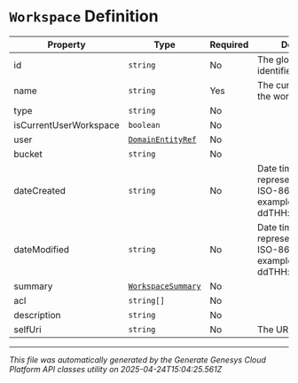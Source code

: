 # `Workspace` Definition

| Property | Type | Required | Description |
|----------|------|----------|-------------|
| id | `string` | No | The globally unique identifier for the object. |
| name | `string` | Yes | The current name of the workspace. |
| type | `string` | No |  |
| isCurrentUserWorkspace | `boolean` | No |  |
| user | [`DomainEntityRef`](domainentityref-definition.md) | No |  |
| bucket | `string` | No |  |
| dateCreated | `string` | No | Date time is represented as an ISO-8601 string. For example: yyyy-MM-ddTHH:mm:ss[.mmm]Z |
| dateModified | `string` | No | Date time is represented as an ISO-8601 string. For example: yyyy-MM-ddTHH:mm:ss[.mmm]Z |
| summary | [`WorkspaceSummary`](workspacesummary-definition.md) | No |  |
| acl | `string[]` | No |  |
| description | `string` | No |  |
| selfUri | `string` | No | The URI for this object |

---

*This file was automatically generated by the Generate Genesys Cloud Platform API classes utility on 2025-04-24T15:04:25.561Z*
